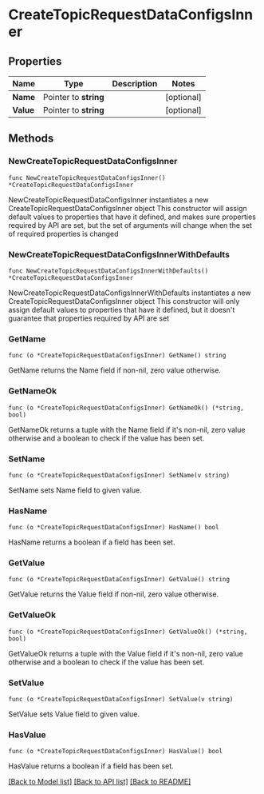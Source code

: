 # CreateTopicRequestDataConfigsInner

## Properties

Name | Type | Description | Notes
------------ | ------------- | ------------- | -------------
**Name** | Pointer to **string** |  | [optional] 
**Value** | Pointer to **string** |  | [optional] 

## Methods

### NewCreateTopicRequestDataConfigsInner

`func NewCreateTopicRequestDataConfigsInner() *CreateTopicRequestDataConfigsInner`

NewCreateTopicRequestDataConfigsInner instantiates a new CreateTopicRequestDataConfigsInner object
This constructor will assign default values to properties that have it defined,
and makes sure properties required by API are set, but the set of arguments
will change when the set of required properties is changed

### NewCreateTopicRequestDataConfigsInnerWithDefaults

`func NewCreateTopicRequestDataConfigsInnerWithDefaults() *CreateTopicRequestDataConfigsInner`

NewCreateTopicRequestDataConfigsInnerWithDefaults instantiates a new CreateTopicRequestDataConfigsInner object
This constructor will only assign default values to properties that have it defined,
but it doesn't guarantee that properties required by API are set

### GetName

`func (o *CreateTopicRequestDataConfigsInner) GetName() string`

GetName returns the Name field if non-nil, zero value otherwise.

### GetNameOk

`func (o *CreateTopicRequestDataConfigsInner) GetNameOk() (*string, bool)`

GetNameOk returns a tuple with the Name field if it's non-nil, zero value otherwise
and a boolean to check if the value has been set.

### SetName

`func (o *CreateTopicRequestDataConfigsInner) SetName(v string)`

SetName sets Name field to given value.

### HasName

`func (o *CreateTopicRequestDataConfigsInner) HasName() bool`

HasName returns a boolean if a field has been set.

### GetValue

`func (o *CreateTopicRequestDataConfigsInner) GetValue() string`

GetValue returns the Value field if non-nil, zero value otherwise.

### GetValueOk

`func (o *CreateTopicRequestDataConfigsInner) GetValueOk() (*string, bool)`

GetValueOk returns a tuple with the Value field if it's non-nil, zero value otherwise
and a boolean to check if the value has been set.

### SetValue

`func (o *CreateTopicRequestDataConfigsInner) SetValue(v string)`

SetValue sets Value field to given value.

### HasValue

`func (o *CreateTopicRequestDataConfigsInner) HasValue() bool`

HasValue returns a boolean if a field has been set.


[[Back to Model list]](../README.md#documentation-for-models) [[Back to API list]](../README.md#documentation-for-api-endpoints) [[Back to README]](../README.md)


